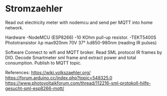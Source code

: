 # Stromzaehler
Read out electricity meter with nodemcu and send per MQTT into home network.

Hardware
-NodeMCU (ESP8266)
-10 KOhm pull-up resistor.
-TEKT5400S Phototransistor λp max920nm 70V 37° λd850-980nm (reading IR pulses)

Software
Connect to wifi and MQTT broker.
Read SML protocol IR frames by DIO. 
Decode Smartmeter sml frame and extract power and total consumption.
Publish to MQTT topic.


References:
https://wiki.volkszaehler.org/
https://forum.arduino.cc/index.php?topic=548325.0
https://www.photovoltaikforum.com/thread/112216-sml-protokoll-hilfe-gesucht-sml-esp8266-mqtt/